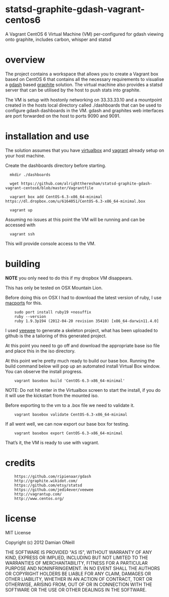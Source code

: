 statsd-graphite-gdash-vagrant-centos6
=====================================

A Vagrant CentOS 6 Virtual Machine (VM) per-configured for gdash viewing onto graphite, includes carbon, whisper and statsd

overview
========

The project contains a workspace that allows you to create a Vagrant box based on CentOS 6 that contains all the necessary requirements to visualise a [gdash](https://github.com/ripienaar/gdash) based [graphite](http://graphite.wikidot.com/) solution.  The virtual machine also provides a statsd server that can be utilised by the host to push stats into graphite.  

The VM is setup with hostonly networking on 33.33.33.10 and a mountpoint created in the hosts local directory called ./dashboards that can be used to configure gdash dashboards in the VM.  gdash and graphites web interfaces are port forwarded on the host to ports 9090 and 9091.


installation and use
========

The solution assumes that you have [virtualbox](https://www.virtualbox.org/) and [vagrant](http://vagrantup.com/) already setup on your host machine.

Create the dashboards directory before starting.

      mkdir ./dashboards

      wget https://github.com/alrighttheresham/statsd-graphite-gdash-vagrant-centos6/blob/master/Vagrantfile

      vagrant box add CentOS-6.3-x86_64-minimal https://dl.dropbox.com/u/6164051/CentOS-6.3-x86_64-minimal.box 

      vagrant up 

Assuming no issues at this point the VM will be running and can be accessed with 

      vagrant ssh

This will provide console access to the VM.


building
========

**NOTE** you only need to do this if my dropbox VM disappears.

This has only be tested on OSX Mountain Lion.  

Before doing this on OSX I had to download the latest version of ruby, I use [macports](http://www.macports.org/) for this. 

        sudo port install ruby19 +nosuffix
        ruby --version
        ruby 1.9.3p194 (2012-04-20 revision 35410) [x86_64-darwin11.4.0]

I used [veewee](https://github.com/jedi4ever/veewee) to generate a skeleton project, what has been uploaded to github is the a tailoring of this generated project.

At this point you need to go off and download the appropriate base iso file and place this in the iso directory.

At this point we’re pretty much ready to build our base box. Running the build command below will pop up an automated install Virtual Box window. You can observe the install progress.

        vagrant basebox build 'CentOS-6.3-x86_64-minimal'

NOTE: Do not hit enter in the Virtualbox screen to start the install, if you do it will use the kickstart from the mounted iso.

Before exporting to the vm to a .box file we need to validate it.

        vagrant basebox validate CentOS-6.3-x86_64-minimal 

If all went well, we can now export our base box for testing.

        vagrant basebox export CentOS-6.3-x86_64-minimal

That’s it, the VM is ready to use with vagrant.


credits
=======

        https://github.com/ripienaar/gdash
        http://graphite.wikidot.com/
        https://github.com/etsy/statsd
        https://github.com/jedi4ever/veewee
        http://vagrantup.com/
        http://www.centos.org/


license 
========

MIT License

Copyright (c) 2012 Damian ONeill

THE SOFTWARE IS PROVIDED "AS IS", WITHOUT WARRANTY OF ANY KIND,
EXPRESS OR IMPLIED, INCLUDING BUT NOT LIMITED TO THE WARRANTIES OF
MERCHANTABILITY, FITNESS FOR A PARTICULAR PURPOSE AND
NONINFRINGEMENT. IN NO EVENT SHALL THE AUTHORS OR COPYRIGHT HOLDERS BE LIABLE FOR ANY CLAIM, DAMAGES OR OTHER LIABILITY, WHETHER IN AN ACTION OF CONTRACT, TORT OR OTHERWISE, ARISING FROM, OUT OF OR IN CONNECTION WITH THE SOFTWARE OR THE USE OR OTHER DEALINGS IN THE SOFTWARE.